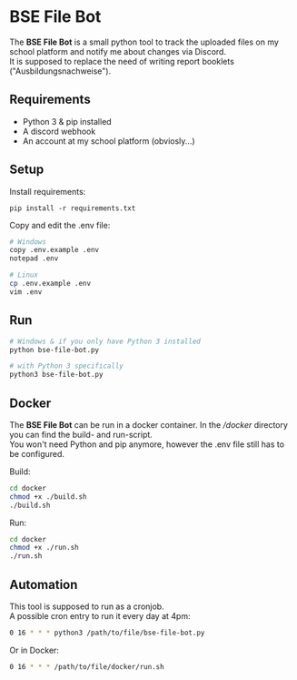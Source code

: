 # BSE File Bot

The **BSE File Bot** is a small python tool to track the uploaded files on my school platform and notify me about changes via Discord.
<br />It is supposed to replace the need of writing report booklets ("Ausbildungsnachweise").


## Requirements

- Python 3 & pip installed
- A discord webhook
- An account at my school platform (obviosly...)


## Setup

Install requirements:
```
pip install -r requirements.txt
```

Copy and edit the .env file:
```bash
# Windows
copy .env.example .env
notepad .env

# Linux
cp .env.example .env
vim .env
```


## Run

```bash
# Windows & if you only have Python 3 installed
python bse-file-bot.py

# with Python 3 specifically
python3 bse-file-bot.py
```


## Docker

The **BSE File Bot** can be run in a docker container. In the */docker* directory you can find the build- and run-script.
<br />You won't need Python and pip anymore, however the .env file still has to be configured.

Build:
```bash
cd docker
chmod +x ./build.sh
./build.sh
```

Run:
```bash
cd docker
chmod +x ./run.sh
./run.sh
```


## Automation

This tool is supposed to run as a cronjob.
<br />A possible cron entry to run it every day at 4pm:
```bash
0 16 * * * python3 /path/to/file/bse-file-bot.py
```

Or in Docker:
```bash
0 16 * * * /path/to/file/docker/run.sh
```
